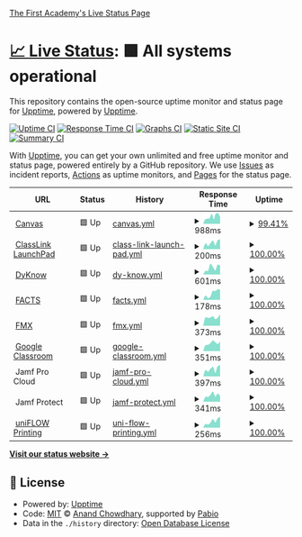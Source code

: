 [The First Academy's Live Status Page](https://status.thefirstacademy.org/)

# [📈 Live Status](<[https://upptime.github.io/upptime](https://status.thefirstacademy.org/)>): <!--live status--> **🟩 All systems operational**

This repository contains the open-source uptime monitor and status page for [Upptime](https://upptime.js.org), powered by [Upptime](https://github.com/upptime/upptime).

[![Uptime CI](https://github.com/KeitheMyers/tfaUptime/workflows/Uptime%20CI/badge.svg)](https://github.com/KeitheMyers/tfaUptime/actions?query=workflow%3A%22Uptime+CI%22)
[![Response Time CI](https://github.com/KeitheMyers/tfaUptime/workflows/Response%20Time%20CI/badge.svg)](https://github.com/KeitheMyers/tfaUptime/actions?query=workflow%3A%22Response+Time+CI%22)
[![Graphs CI](https://github.com/KeitheMyers/tfaUptime/workflows/Graphs%20CI/badge.svg)](https://github.com/KeitheMyers/tfaUptime/actions?query=workflow%3A%22Graphs+CI%22)
[![Static Site CI](https://github.com/KeitheMyers/tfaUptime/workflows/Static%20Site%20CI/badge.svg)](https://github.com/KeitheMyers/tfaUptime/actions?query=workflow%3A%22Static+Site+CI%22)
[![Summary CI](https://github.com/KeitheMyers/tfaUptime/workflows/Summary%20CI/badge.svg)](https://github.com/KeitheMyers/tfaUptime/actions?query=workflow%3A%22Summary+CI%22)

With [Upptime](https://upptime.js.org), you can get your own unlimited and free uptime monitor and status page, powered entirely by a GitHub repository. We use [Issues](https://github.com/upptime/upptime/issues) as incident reports, [Actions](https://github.com/KeitheMyers/tfaUptime/actions) as uptime monitors, and [Pages](https://upptime.github.io/upptime) for the status page.

<!--start: status pages-->
<!-- This summary is generated by Upptime (https://github.com/upptime/upptime) -->
<!-- Do not edit this manually, your changes will be overwritten -->
<!-- prettier-ignore -->
| URL | Status | History | Response Time | Uptime |
| --- | ------ | ------- | ------------- | ------ |
| <img alt="" src="https://icons.duckduckgo.com/ip3/thefirstacademy.instructure.com.ico" height="13"> [Canvas](https://thefirstacademy.instructure.com/) | 🟩 Up | [canvas.yml](https://github.com/i-TechSupport-orlando/tfaUptime/commits/HEAD/history/canvas.yml) | <details><summary><img alt="Response time graph" src="./graphs/canvas/response-time-week.png" height="20"> 988ms</summary><br><a href="https://status.thefirstacademy.org/history/canvas"><img alt="Response time 885" src="https://img.shields.io/endpoint?url=https%3A%2F%2Fraw.githubusercontent.com%2Fi-TechSupport-orlando%2FtfaUptime%2FHEAD%2Fapi%2Fcanvas%2Fresponse-time.json"></a><br><a href="https://status.thefirstacademy.org/history/canvas"><img alt="24-hour response time 1198" src="https://img.shields.io/endpoint?url=https%3A%2F%2Fraw.githubusercontent.com%2Fi-TechSupport-orlando%2FtfaUptime%2FHEAD%2Fapi%2Fcanvas%2Fresponse-time-day.json"></a><br><a href="https://status.thefirstacademy.org/history/canvas"><img alt="7-day response time 988" src="https://img.shields.io/endpoint?url=https%3A%2F%2Fraw.githubusercontent.com%2Fi-TechSupport-orlando%2FtfaUptime%2FHEAD%2Fapi%2Fcanvas%2Fresponse-time-week.json"></a><br><a href="https://status.thefirstacademy.org/history/canvas"><img alt="30-day response time 873" src="https://img.shields.io/endpoint?url=https%3A%2F%2Fraw.githubusercontent.com%2Fi-TechSupport-orlando%2FtfaUptime%2FHEAD%2Fapi%2Fcanvas%2Fresponse-time-month.json"></a><br><a href="https://status.thefirstacademy.org/history/canvas"><img alt="1-year response time 861" src="https://img.shields.io/endpoint?url=https%3A%2F%2Fraw.githubusercontent.com%2Fi-TechSupport-orlando%2FtfaUptime%2FHEAD%2Fapi%2Fcanvas%2Fresponse-time-year.json"></a></details> | <details><summary><a href="https://status.thefirstacademy.org/history/canvas">99.41%</a></summary><a href="https://status.thefirstacademy.org/history/canvas"><img alt="All-time uptime 99.96%" src="https://img.shields.io/endpoint?url=https%3A%2F%2Fraw.githubusercontent.com%2Fi-TechSupport-orlando%2FtfaUptime%2FHEAD%2Fapi%2Fcanvas%2Fuptime.json"></a><br><a href="https://status.thefirstacademy.org/history/canvas"><img alt="24-hour uptime 95.88%" src="https://img.shields.io/endpoint?url=https%3A%2F%2Fraw.githubusercontent.com%2Fi-TechSupport-orlando%2FtfaUptime%2FHEAD%2Fapi%2Fcanvas%2Fuptime-day.json"></a><br><a href="https://status.thefirstacademy.org/history/canvas"><img alt="7-day uptime 99.41%" src="https://img.shields.io/endpoint?url=https%3A%2F%2Fraw.githubusercontent.com%2Fi-TechSupport-orlando%2FtfaUptime%2FHEAD%2Fapi%2Fcanvas%2Fuptime-week.json"></a><br><a href="https://status.thefirstacademy.org/history/canvas"><img alt="30-day uptime 99.86%" src="https://img.shields.io/endpoint?url=https%3A%2F%2Fraw.githubusercontent.com%2Fi-TechSupport-orlando%2FtfaUptime%2FHEAD%2Fapi%2Fcanvas%2Fuptime-month.json"></a><br><a href="https://status.thefirstacademy.org/history/canvas"><img alt="1-year uptime 99.96%" src="https://img.shields.io/endpoint?url=https%3A%2F%2Fraw.githubusercontent.com%2Fi-TechSupport-orlando%2FtfaUptime%2FHEAD%2Fapi%2Fcanvas%2Fuptime-year.json"></a></details>
| <img alt="" src="https://icons.duckduckgo.com/ip3/launchpad.classlink.com.ico" height="13"> [ClassLink LaunchPad](https://launchpad.classlink.com/thefirstacademy) | 🟩 Up | [class-link-launch-pad.yml](https://github.com/i-TechSupport-orlando/tfaUptime/commits/HEAD/history/class-link-launch-pad.yml) | <details><summary><img alt="Response time graph" src="./graphs/class-link-launch-pad/response-time-week.png" height="20"> 200ms</summary><br><a href="https://status.thefirstacademy.org/history/class-link-launch-pad"><img alt="Response time 173" src="https://img.shields.io/endpoint?url=https%3A%2F%2Fraw.githubusercontent.com%2Fi-TechSupport-orlando%2FtfaUptime%2FHEAD%2Fapi%2Fclass-link-launch-pad%2Fresponse-time.json"></a><br><a href="https://status.thefirstacademy.org/history/class-link-launch-pad"><img alt="24-hour response time 304" src="https://img.shields.io/endpoint?url=https%3A%2F%2Fraw.githubusercontent.com%2Fi-TechSupport-orlando%2FtfaUptime%2FHEAD%2Fapi%2Fclass-link-launch-pad%2Fresponse-time-day.json"></a><br><a href="https://status.thefirstacademy.org/history/class-link-launch-pad"><img alt="7-day response time 200" src="https://img.shields.io/endpoint?url=https%3A%2F%2Fraw.githubusercontent.com%2Fi-TechSupport-orlando%2FtfaUptime%2FHEAD%2Fapi%2Fclass-link-launch-pad%2Fresponse-time-week.json"></a><br><a href="https://status.thefirstacademy.org/history/class-link-launch-pad"><img alt="30-day response time 206" src="https://img.shields.io/endpoint?url=https%3A%2F%2Fraw.githubusercontent.com%2Fi-TechSupport-orlando%2FtfaUptime%2FHEAD%2Fapi%2Fclass-link-launch-pad%2Fresponse-time-month.json"></a><br><a href="https://status.thefirstacademy.org/history/class-link-launch-pad"><img alt="1-year response time 179" src="https://img.shields.io/endpoint?url=https%3A%2F%2Fraw.githubusercontent.com%2Fi-TechSupport-orlando%2FtfaUptime%2FHEAD%2Fapi%2Fclass-link-launch-pad%2Fresponse-time-year.json"></a></details> | <details><summary><a href="https://status.thefirstacademy.org/history/class-link-launch-pad">100.00%</a></summary><a href="https://status.thefirstacademy.org/history/class-link-launch-pad"><img alt="All-time uptime 99.79%" src="https://img.shields.io/endpoint?url=https%3A%2F%2Fraw.githubusercontent.com%2Fi-TechSupport-orlando%2FtfaUptime%2FHEAD%2Fapi%2Fclass-link-launch-pad%2Fuptime.json"></a><br><a href="https://status.thefirstacademy.org/history/class-link-launch-pad"><img alt="24-hour uptime 100.00%" src="https://img.shields.io/endpoint?url=https%3A%2F%2Fraw.githubusercontent.com%2Fi-TechSupport-orlando%2FtfaUptime%2FHEAD%2Fapi%2Fclass-link-launch-pad%2Fuptime-day.json"></a><br><a href="https://status.thefirstacademy.org/history/class-link-launch-pad"><img alt="7-day uptime 100.00%" src="https://img.shields.io/endpoint?url=https%3A%2F%2Fraw.githubusercontent.com%2Fi-TechSupport-orlando%2FtfaUptime%2FHEAD%2Fapi%2Fclass-link-launch-pad%2Fuptime-week.json"></a><br><a href="https://status.thefirstacademy.org/history/class-link-launch-pad"><img alt="30-day uptime 100.00%" src="https://img.shields.io/endpoint?url=https%3A%2F%2Fraw.githubusercontent.com%2Fi-TechSupport-orlando%2FtfaUptime%2FHEAD%2Fapi%2Fclass-link-launch-pad%2Fuptime-month.json"></a><br><a href="https://status.thefirstacademy.org/history/class-link-launch-pad"><img alt="1-year uptime 99.72%" src="https://img.shields.io/endpoint?url=https%3A%2F%2Fraw.githubusercontent.com%2Fi-TechSupport-orlando%2FtfaUptime%2FHEAD%2Fapi%2Fclass-link-launch-pad%2Fuptime-year.json"></a></details>
| <img alt="" src="https://icons.duckduckgo.com/ip3/dyknow.me.ico" height="13"> [DyKnow](https://dyknow.me/tfa) | 🟩 Up | [dy-know.yml](https://github.com/i-TechSupport-orlando/tfaUptime/commits/HEAD/history/dy-know.yml) | <details><summary><img alt="Response time graph" src="./graphs/dy-know/response-time-week.png" height="20"> 601ms</summary><br><a href="https://status.thefirstacademy.org/history/dy-know"><img alt="Response time 868" src="https://img.shields.io/endpoint?url=https%3A%2F%2Fraw.githubusercontent.com%2Fi-TechSupport-orlando%2FtfaUptime%2FHEAD%2Fapi%2Fdy-know%2Fresponse-time.json"></a><br><a href="https://status.thefirstacademy.org/history/dy-know"><img alt="24-hour response time 802" src="https://img.shields.io/endpoint?url=https%3A%2F%2Fraw.githubusercontent.com%2Fi-TechSupport-orlando%2FtfaUptime%2FHEAD%2Fapi%2Fdy-know%2Fresponse-time-day.json"></a><br><a href="https://status.thefirstacademy.org/history/dy-know"><img alt="7-day response time 601" src="https://img.shields.io/endpoint?url=https%3A%2F%2Fraw.githubusercontent.com%2Fi-TechSupport-orlando%2FtfaUptime%2FHEAD%2Fapi%2Fdy-know%2Fresponse-time-week.json"></a><br><a href="https://status.thefirstacademy.org/history/dy-know"><img alt="30-day response time 534" src="https://img.shields.io/endpoint?url=https%3A%2F%2Fraw.githubusercontent.com%2Fi-TechSupport-orlando%2FtfaUptime%2FHEAD%2Fapi%2Fdy-know%2Fresponse-time-month.json"></a><br><a href="https://status.thefirstacademy.org/history/dy-know"><img alt="1-year response time 839" src="https://img.shields.io/endpoint?url=https%3A%2F%2Fraw.githubusercontent.com%2Fi-TechSupport-orlando%2FtfaUptime%2FHEAD%2Fapi%2Fdy-know%2Fresponse-time-year.json"></a></details> | <details><summary><a href="https://status.thefirstacademy.org/history/dy-know">100.00%</a></summary><a href="https://status.thefirstacademy.org/history/dy-know"><img alt="All-time uptime 99.96%" src="https://img.shields.io/endpoint?url=https%3A%2F%2Fraw.githubusercontent.com%2Fi-TechSupport-orlando%2FtfaUptime%2FHEAD%2Fapi%2Fdy-know%2Fuptime.json"></a><br><a href="https://status.thefirstacademy.org/history/dy-know"><img alt="24-hour uptime 100.00%" src="https://img.shields.io/endpoint?url=https%3A%2F%2Fraw.githubusercontent.com%2Fi-TechSupport-orlando%2FtfaUptime%2FHEAD%2Fapi%2Fdy-know%2Fuptime-day.json"></a><br><a href="https://status.thefirstacademy.org/history/dy-know"><img alt="7-day uptime 100.00%" src="https://img.shields.io/endpoint?url=https%3A%2F%2Fraw.githubusercontent.com%2Fi-TechSupport-orlando%2FtfaUptime%2FHEAD%2Fapi%2Fdy-know%2Fuptime-week.json"></a><br><a href="https://status.thefirstacademy.org/history/dy-know"><img alt="30-day uptime 100.00%" src="https://img.shields.io/endpoint?url=https%3A%2F%2Fraw.githubusercontent.com%2Fi-TechSupport-orlando%2FtfaUptime%2FHEAD%2Fapi%2Fdy-know%2Fuptime-month.json"></a><br><a href="https://status.thefirstacademy.org/history/dy-know"><img alt="1-year uptime 99.95%" src="https://img.shields.io/endpoint?url=https%3A%2F%2Fraw.githubusercontent.com%2Fi-TechSupport-orlando%2FtfaUptime%2FHEAD%2Fapi%2Fdy-know%2Fuptime-year.json"></a></details>
| <img alt="" src="https://icons.duckduckgo.com/ip3/renweb1.renweb.com.ico" height="13"> [FACTS](https://renweb1.renweb.com/renweb1/#/Home) | 🟩 Up | [facts.yml](https://github.com/i-TechSupport-orlando/tfaUptime/commits/HEAD/history/facts.yml) | <details><summary><img alt="Response time graph" src="./graphs/facts/response-time-week.png" height="20"> 178ms</summary><br><a href="https://status.thefirstacademy.org/history/facts"><img alt="Response time 171" src="https://img.shields.io/endpoint?url=https%3A%2F%2Fraw.githubusercontent.com%2Fi-TechSupport-orlando%2FtfaUptime%2FHEAD%2Fapi%2Ffacts%2Fresponse-time.json"></a><br><a href="https://status.thefirstacademy.org/history/facts"><img alt="24-hour response time 266" src="https://img.shields.io/endpoint?url=https%3A%2F%2Fraw.githubusercontent.com%2Fi-TechSupport-orlando%2FtfaUptime%2FHEAD%2Fapi%2Ffacts%2Fresponse-time-day.json"></a><br><a href="https://status.thefirstacademy.org/history/facts"><img alt="7-day response time 178" src="https://img.shields.io/endpoint?url=https%3A%2F%2Fraw.githubusercontent.com%2Fi-TechSupport-orlando%2FtfaUptime%2FHEAD%2Fapi%2Ffacts%2Fresponse-time-week.json"></a><br><a href="https://status.thefirstacademy.org/history/facts"><img alt="30-day response time 169" src="https://img.shields.io/endpoint?url=https%3A%2F%2Fraw.githubusercontent.com%2Fi-TechSupport-orlando%2FtfaUptime%2FHEAD%2Fapi%2Ffacts%2Fresponse-time-month.json"></a><br><a href="https://status.thefirstacademy.org/history/facts"><img alt="1-year response time 171" src="https://img.shields.io/endpoint?url=https%3A%2F%2Fraw.githubusercontent.com%2Fi-TechSupport-orlando%2FtfaUptime%2FHEAD%2Fapi%2Ffacts%2Fresponse-time-year.json"></a></details> | <details><summary><a href="https://status.thefirstacademy.org/history/facts">100.00%</a></summary><a href="https://status.thefirstacademy.org/history/facts"><img alt="All-time uptime 99.98%" src="https://img.shields.io/endpoint?url=https%3A%2F%2Fraw.githubusercontent.com%2Fi-TechSupport-orlando%2FtfaUptime%2FHEAD%2Fapi%2Ffacts%2Fuptime.json"></a><br><a href="https://status.thefirstacademy.org/history/facts"><img alt="24-hour uptime 100.00%" src="https://img.shields.io/endpoint?url=https%3A%2F%2Fraw.githubusercontent.com%2Fi-TechSupport-orlando%2FtfaUptime%2FHEAD%2Fapi%2Ffacts%2Fuptime-day.json"></a><br><a href="https://status.thefirstacademy.org/history/facts"><img alt="7-day uptime 100.00%" src="https://img.shields.io/endpoint?url=https%3A%2F%2Fraw.githubusercontent.com%2Fi-TechSupport-orlando%2FtfaUptime%2FHEAD%2Fapi%2Ffacts%2Fuptime-week.json"></a><br><a href="https://status.thefirstacademy.org/history/facts"><img alt="30-day uptime 100.00%" src="https://img.shields.io/endpoint?url=https%3A%2F%2Fraw.githubusercontent.com%2Fi-TechSupport-orlando%2FtfaUptime%2FHEAD%2Fapi%2Ffacts%2Fuptime-month.json"></a><br><a href="https://status.thefirstacademy.org/history/facts"><img alt="1-year uptime 100.00%" src="https://img.shields.io/endpoint?url=https%3A%2F%2Fraw.githubusercontent.com%2Fi-TechSupport-orlando%2FtfaUptime%2FHEAD%2Fapi%2Ffacts%2Fuptime-year.json"></a></details>
| <img alt="" src="https://icons.duckduckgo.com/ip3/tfa.gofmx.com.ico" height="13"> [FMX](https://tfa.gofmx.com/login) | 🟩 Up | [fmx.yml](https://github.com/i-TechSupport-orlando/tfaUptime/commits/HEAD/history/fmx.yml) | <details><summary><img alt="Response time graph" src="./graphs/fmx/response-time-week.png" height="20"> 373ms</summary><br><a href="https://status.thefirstacademy.org/history/fmx"><img alt="Response time 539" src="https://img.shields.io/endpoint?url=https%3A%2F%2Fraw.githubusercontent.com%2Fi-TechSupport-orlando%2FtfaUptime%2FHEAD%2Fapi%2Ffmx%2Fresponse-time.json"></a><br><a href="https://status.thefirstacademy.org/history/fmx"><img alt="24-hour response time 494" src="https://img.shields.io/endpoint?url=https%3A%2F%2Fraw.githubusercontent.com%2Fi-TechSupport-orlando%2FtfaUptime%2FHEAD%2Fapi%2Ffmx%2Fresponse-time-day.json"></a><br><a href="https://status.thefirstacademy.org/history/fmx"><img alt="7-day response time 373" src="https://img.shields.io/endpoint?url=https%3A%2F%2Fraw.githubusercontent.com%2Fi-TechSupport-orlando%2FtfaUptime%2FHEAD%2Fapi%2Ffmx%2Fresponse-time-week.json"></a><br><a href="https://status.thefirstacademy.org/history/fmx"><img alt="30-day response time 354" src="https://img.shields.io/endpoint?url=https%3A%2F%2Fraw.githubusercontent.com%2Fi-TechSupport-orlando%2FtfaUptime%2FHEAD%2Fapi%2Ffmx%2Fresponse-time-month.json"></a><br><a href="https://status.thefirstacademy.org/history/fmx"><img alt="1-year response time 549" src="https://img.shields.io/endpoint?url=https%3A%2F%2Fraw.githubusercontent.com%2Fi-TechSupport-orlando%2FtfaUptime%2FHEAD%2Fapi%2Ffmx%2Fresponse-time-year.json"></a></details> | <details><summary><a href="https://status.thefirstacademy.org/history/fmx">100.00%</a></summary><a href="https://status.thefirstacademy.org/history/fmx"><img alt="All-time uptime 99.92%" src="https://img.shields.io/endpoint?url=https%3A%2F%2Fraw.githubusercontent.com%2Fi-TechSupport-orlando%2FtfaUptime%2FHEAD%2Fapi%2Ffmx%2Fuptime.json"></a><br><a href="https://status.thefirstacademy.org/history/fmx"><img alt="24-hour uptime 100.00%" src="https://img.shields.io/endpoint?url=https%3A%2F%2Fraw.githubusercontent.com%2Fi-TechSupport-orlando%2FtfaUptime%2FHEAD%2Fapi%2Ffmx%2Fuptime-day.json"></a><br><a href="https://status.thefirstacademy.org/history/fmx"><img alt="7-day uptime 100.00%" src="https://img.shields.io/endpoint?url=https%3A%2F%2Fraw.githubusercontent.com%2Fi-TechSupport-orlando%2FtfaUptime%2FHEAD%2Fapi%2Ffmx%2Fuptime-week.json"></a><br><a href="https://status.thefirstacademy.org/history/fmx"><img alt="30-day uptime 100.00%" src="https://img.shields.io/endpoint?url=https%3A%2F%2Fraw.githubusercontent.com%2Fi-TechSupport-orlando%2FtfaUptime%2FHEAD%2Fapi%2Ffmx%2Fuptime-month.json"></a><br><a href="https://status.thefirstacademy.org/history/fmx"><img alt="1-year uptime 99.94%" src="https://img.shields.io/endpoint?url=https%3A%2F%2Fraw.githubusercontent.com%2Fi-TechSupport-orlando%2FtfaUptime%2FHEAD%2Fapi%2Ffmx%2Fuptime-year.json"></a></details>
| <img alt="" src="https://icons.duckduckgo.com/ip3/classroom.google.com.ico" height="13"> [Google Classroom](https://classroom.google.com) | 🟩 Up | [google-classroom.yml](https://github.com/i-TechSupport-orlando/tfaUptime/commits/HEAD/history/google-classroom.yml) | <details><summary><img alt="Response time graph" src="./graphs/google-classroom/response-time-week.png" height="20"> 351ms</summary><br><a href="https://status.thefirstacademy.org/history/google-classroom"><img alt="Response time 746" src="https://img.shields.io/endpoint?url=https%3A%2F%2Fraw.githubusercontent.com%2Fi-TechSupport-orlando%2FtfaUptime%2FHEAD%2Fapi%2Fgoogle-classroom%2Fresponse-time.json"></a><br><a href="https://status.thefirstacademy.org/history/google-classroom"><img alt="24-hour response time 420" src="https://img.shields.io/endpoint?url=https%3A%2F%2Fraw.githubusercontent.com%2Fi-TechSupport-orlando%2FtfaUptime%2FHEAD%2Fapi%2Fgoogle-classroom%2Fresponse-time-day.json"></a><br><a href="https://status.thefirstacademy.org/history/google-classroom"><img alt="7-day response time 351" src="https://img.shields.io/endpoint?url=https%3A%2F%2Fraw.githubusercontent.com%2Fi-TechSupport-orlando%2FtfaUptime%2FHEAD%2Fapi%2Fgoogle-classroom%2Fresponse-time-week.json"></a><br><a href="https://status.thefirstacademy.org/history/google-classroom"><img alt="30-day response time 409" src="https://img.shields.io/endpoint?url=https%3A%2F%2Fraw.githubusercontent.com%2Fi-TechSupport-orlando%2FtfaUptime%2FHEAD%2Fapi%2Fgoogle-classroom%2Fresponse-time-month.json"></a><br><a href="https://status.thefirstacademy.org/history/google-classroom"><img alt="1-year response time 850" src="https://img.shields.io/endpoint?url=https%3A%2F%2Fraw.githubusercontent.com%2Fi-TechSupport-orlando%2FtfaUptime%2FHEAD%2Fapi%2Fgoogle-classroom%2Fresponse-time-year.json"></a></details> | <details><summary><a href="https://status.thefirstacademy.org/history/google-classroom">100.00%</a></summary><a href="https://status.thefirstacademy.org/history/google-classroom"><img alt="All-time uptime 100.00%" src="https://img.shields.io/endpoint?url=https%3A%2F%2Fraw.githubusercontent.com%2Fi-TechSupport-orlando%2FtfaUptime%2FHEAD%2Fapi%2Fgoogle-classroom%2Fuptime.json"></a><br><a href="https://status.thefirstacademy.org/history/google-classroom"><img alt="24-hour uptime 100.00%" src="https://img.shields.io/endpoint?url=https%3A%2F%2Fraw.githubusercontent.com%2Fi-TechSupport-orlando%2FtfaUptime%2FHEAD%2Fapi%2Fgoogle-classroom%2Fuptime-day.json"></a><br><a href="https://status.thefirstacademy.org/history/google-classroom"><img alt="7-day uptime 100.00%" src="https://img.shields.io/endpoint?url=https%3A%2F%2Fraw.githubusercontent.com%2Fi-TechSupport-orlando%2FtfaUptime%2FHEAD%2Fapi%2Fgoogle-classroom%2Fuptime-week.json"></a><br><a href="https://status.thefirstacademy.org/history/google-classroom"><img alt="30-day uptime 100.00%" src="https://img.shields.io/endpoint?url=https%3A%2F%2Fraw.githubusercontent.com%2Fi-TechSupport-orlando%2FtfaUptime%2FHEAD%2Fapi%2Fgoogle-classroom%2Fuptime-month.json"></a><br><a href="https://status.thefirstacademy.org/history/google-classroom"><img alt="1-year uptime 99.99%" src="https://img.shields.io/endpoint?url=https%3A%2F%2Fraw.githubusercontent.com%2Fi-TechSupport-orlando%2FtfaUptime%2FHEAD%2Fapi%2Fgoogle-classroom%2Fuptime-year.json"></a></details>
| <img alt="" src="https://icons.duckduckgo.com/ip3/null.ico" height="13"> Jamf Pro Cloud | 🟩 Up | [jamf-pro-cloud.yml](https://github.com/i-TechSupport-orlando/tfaUptime/commits/HEAD/history/jamf-pro-cloud.yml) | <details><summary><img alt="Response time graph" src="./graphs/jamf-pro-cloud/response-time-week.png" height="20"> 397ms</summary><br><a href="https://status.thefirstacademy.org/history/jamf-pro-cloud"><img alt="Response time 327" src="https://img.shields.io/endpoint?url=https%3A%2F%2Fraw.githubusercontent.com%2Fi-TechSupport-orlando%2FtfaUptime%2FHEAD%2Fapi%2Fjamf-pro-cloud%2Fresponse-time.json"></a><br><a href="https://status.thefirstacademy.org/history/jamf-pro-cloud"><img alt="24-hour response time 591" src="https://img.shields.io/endpoint?url=https%3A%2F%2Fraw.githubusercontent.com%2Fi-TechSupport-orlando%2FtfaUptime%2FHEAD%2Fapi%2Fjamf-pro-cloud%2Fresponse-time-day.json"></a><br><a href="https://status.thefirstacademy.org/history/jamf-pro-cloud"><img alt="7-day response time 397" src="https://img.shields.io/endpoint?url=https%3A%2F%2Fraw.githubusercontent.com%2Fi-TechSupport-orlando%2FtfaUptime%2FHEAD%2Fapi%2Fjamf-pro-cloud%2Fresponse-time-week.json"></a><br><a href="https://status.thefirstacademy.org/history/jamf-pro-cloud"><img alt="30-day response time 329" src="https://img.shields.io/endpoint?url=https%3A%2F%2Fraw.githubusercontent.com%2Fi-TechSupport-orlando%2FtfaUptime%2FHEAD%2Fapi%2Fjamf-pro-cloud%2Fresponse-time-month.json"></a><br><a href="https://status.thefirstacademy.org/history/jamf-pro-cloud"><img alt="1-year response time 327" src="https://img.shields.io/endpoint?url=https%3A%2F%2Fraw.githubusercontent.com%2Fi-TechSupport-orlando%2FtfaUptime%2FHEAD%2Fapi%2Fjamf-pro-cloud%2Fresponse-time-year.json"></a></details> | <details><summary><a href="https://status.thefirstacademy.org/history/jamf-pro-cloud">100.00%</a></summary><a href="https://status.thefirstacademy.org/history/jamf-pro-cloud"><img alt="All-time uptime 99.96%" src="https://img.shields.io/endpoint?url=https%3A%2F%2Fraw.githubusercontent.com%2Fi-TechSupport-orlando%2FtfaUptime%2FHEAD%2Fapi%2Fjamf-pro-cloud%2Fuptime.json"></a><br><a href="https://status.thefirstacademy.org/history/jamf-pro-cloud"><img alt="24-hour uptime 100.00%" src="https://img.shields.io/endpoint?url=https%3A%2F%2Fraw.githubusercontent.com%2Fi-TechSupport-orlando%2FtfaUptime%2FHEAD%2Fapi%2Fjamf-pro-cloud%2Fuptime-day.json"></a><br><a href="https://status.thefirstacademy.org/history/jamf-pro-cloud"><img alt="7-day uptime 100.00%" src="https://img.shields.io/endpoint?url=https%3A%2F%2Fraw.githubusercontent.com%2Fi-TechSupport-orlando%2FtfaUptime%2FHEAD%2Fapi%2Fjamf-pro-cloud%2Fuptime-week.json"></a><br><a href="https://status.thefirstacademy.org/history/jamf-pro-cloud"><img alt="30-day uptime 99.89%" src="https://img.shields.io/endpoint?url=https%3A%2F%2Fraw.githubusercontent.com%2Fi-TechSupport-orlando%2FtfaUptime%2FHEAD%2Fapi%2Fjamf-pro-cloud%2Fuptime-month.json"></a><br><a href="https://status.thefirstacademy.org/history/jamf-pro-cloud"><img alt="1-year uptime 99.96%" src="https://img.shields.io/endpoint?url=https%3A%2F%2Fraw.githubusercontent.com%2Fi-TechSupport-orlando%2FtfaUptime%2FHEAD%2Fapi%2Fjamf-pro-cloud%2Fuptime-year.json"></a></details>
| <img alt="" src="https://icons.duckduckgo.com/ip3/null.ico" height="13"> Jamf Protect | 🟩 Up | [jamf-protect.yml](https://github.com/i-TechSupport-orlando/tfaUptime/commits/HEAD/history/jamf-protect.yml) | <details><summary><img alt="Response time graph" src="./graphs/jamf-protect/response-time-week.png" height="20"> 341ms</summary><br><a href="https://status.thefirstacademy.org/history/jamf-protect"><img alt="Response time 310" src="https://img.shields.io/endpoint?url=https%3A%2F%2Fraw.githubusercontent.com%2Fi-TechSupport-orlando%2FtfaUptime%2FHEAD%2Fapi%2Fjamf-protect%2Fresponse-time.json"></a><br><a href="https://status.thefirstacademy.org/history/jamf-protect"><img alt="24-hour response time 298" src="https://img.shields.io/endpoint?url=https%3A%2F%2Fraw.githubusercontent.com%2Fi-TechSupport-orlando%2FtfaUptime%2FHEAD%2Fapi%2Fjamf-protect%2Fresponse-time-day.json"></a><br><a href="https://status.thefirstacademy.org/history/jamf-protect"><img alt="7-day response time 341" src="https://img.shields.io/endpoint?url=https%3A%2F%2Fraw.githubusercontent.com%2Fi-TechSupport-orlando%2FtfaUptime%2FHEAD%2Fapi%2Fjamf-protect%2Fresponse-time-week.json"></a><br><a href="https://status.thefirstacademy.org/history/jamf-protect"><img alt="30-day response time 338" src="https://img.shields.io/endpoint?url=https%3A%2F%2Fraw.githubusercontent.com%2Fi-TechSupport-orlando%2FtfaUptime%2FHEAD%2Fapi%2Fjamf-protect%2Fresponse-time-month.json"></a><br><a href="https://status.thefirstacademy.org/history/jamf-protect"><img alt="1-year response time 320" src="https://img.shields.io/endpoint?url=https%3A%2F%2Fraw.githubusercontent.com%2Fi-TechSupport-orlando%2FtfaUptime%2FHEAD%2Fapi%2Fjamf-protect%2Fresponse-time-year.json"></a></details> | <details><summary><a href="https://status.thefirstacademy.org/history/jamf-protect">100.00%</a></summary><a href="https://status.thefirstacademy.org/history/jamf-protect"><img alt="All-time uptime 100.00%" src="https://img.shields.io/endpoint?url=https%3A%2F%2Fraw.githubusercontent.com%2Fi-TechSupport-orlando%2FtfaUptime%2FHEAD%2Fapi%2Fjamf-protect%2Fuptime.json"></a><br><a href="https://status.thefirstacademy.org/history/jamf-protect"><img alt="24-hour uptime 100.00%" src="https://img.shields.io/endpoint?url=https%3A%2F%2Fraw.githubusercontent.com%2Fi-TechSupport-orlando%2FtfaUptime%2FHEAD%2Fapi%2Fjamf-protect%2Fuptime-day.json"></a><br><a href="https://status.thefirstacademy.org/history/jamf-protect"><img alt="7-day uptime 100.00%" src="https://img.shields.io/endpoint?url=https%3A%2F%2Fraw.githubusercontent.com%2Fi-TechSupport-orlando%2FtfaUptime%2FHEAD%2Fapi%2Fjamf-protect%2Fuptime-week.json"></a><br><a href="https://status.thefirstacademy.org/history/jamf-protect"><img alt="30-day uptime 100.00%" src="https://img.shields.io/endpoint?url=https%3A%2F%2Fraw.githubusercontent.com%2Fi-TechSupport-orlando%2FtfaUptime%2FHEAD%2Fapi%2Fjamf-protect%2Fuptime-month.json"></a><br><a href="https://status.thefirstacademy.org/history/jamf-protect"><img alt="1-year uptime 100.00%" src="https://img.shields.io/endpoint?url=https%3A%2F%2Fraw.githubusercontent.com%2Fi-TechSupport-orlando%2FtfaUptime%2FHEAD%2Fapi%2Fjamf-protect%2Fuptime-year.json"></a></details>
| <img alt="" src="https://icons.duckduckgo.com/ip3/status.uniflowonline.com.ico" height="13"> [uniFLOW Printing](https://status.uniflowonline.com/) | 🟩 Up | [uni-flow-printing.yml](https://github.com/i-TechSupport-orlando/tfaUptime/commits/HEAD/history/uni-flow-printing.yml) | <details><summary><img alt="Response time graph" src="./graphs/uni-flow-printing/response-time-week.png" height="20"> 256ms</summary><br><a href="https://status.thefirstacademy.org/history/uni-flow-printing"><img alt="Response time 281" src="https://img.shields.io/endpoint?url=https%3A%2F%2Fraw.githubusercontent.com%2Fi-TechSupport-orlando%2FtfaUptime%2FHEAD%2Fapi%2Funi-flow-printing%2Fresponse-time.json"></a><br><a href="https://status.thefirstacademy.org/history/uni-flow-printing"><img alt="24-hour response time 426" src="https://img.shields.io/endpoint?url=https%3A%2F%2Fraw.githubusercontent.com%2Fi-TechSupport-orlando%2FtfaUptime%2FHEAD%2Fapi%2Funi-flow-printing%2Fresponse-time-day.json"></a><br><a href="https://status.thefirstacademy.org/history/uni-flow-printing"><img alt="7-day response time 256" src="https://img.shields.io/endpoint?url=https%3A%2F%2Fraw.githubusercontent.com%2Fi-TechSupport-orlando%2FtfaUptime%2FHEAD%2Fapi%2Funi-flow-printing%2Fresponse-time-week.json"></a><br><a href="https://status.thefirstacademy.org/history/uni-flow-printing"><img alt="30-day response time 273" src="https://img.shields.io/endpoint?url=https%3A%2F%2Fraw.githubusercontent.com%2Fi-TechSupport-orlando%2FtfaUptime%2FHEAD%2Fapi%2Funi-flow-printing%2Fresponse-time-month.json"></a><br><a href="https://status.thefirstacademy.org/history/uni-flow-printing"><img alt="1-year response time 281" src="https://img.shields.io/endpoint?url=https%3A%2F%2Fraw.githubusercontent.com%2Fi-TechSupport-orlando%2FtfaUptime%2FHEAD%2Fapi%2Funi-flow-printing%2Fresponse-time-year.json"></a></details> | <details><summary><a href="https://status.thefirstacademy.org/history/uni-flow-printing">100.00%</a></summary><a href="https://status.thefirstacademy.org/history/uni-flow-printing"><img alt="All-time uptime 100.00%" src="https://img.shields.io/endpoint?url=https%3A%2F%2Fraw.githubusercontent.com%2Fi-TechSupport-orlando%2FtfaUptime%2FHEAD%2Fapi%2Funi-flow-printing%2Fuptime.json"></a><br><a href="https://status.thefirstacademy.org/history/uni-flow-printing"><img alt="24-hour uptime 100.00%" src="https://img.shields.io/endpoint?url=https%3A%2F%2Fraw.githubusercontent.com%2Fi-TechSupport-orlando%2FtfaUptime%2FHEAD%2Fapi%2Funi-flow-printing%2Fuptime-day.json"></a><br><a href="https://status.thefirstacademy.org/history/uni-flow-printing"><img alt="7-day uptime 100.00%" src="https://img.shields.io/endpoint?url=https%3A%2F%2Fraw.githubusercontent.com%2Fi-TechSupport-orlando%2FtfaUptime%2FHEAD%2Fapi%2Funi-flow-printing%2Fuptime-week.json"></a><br><a href="https://status.thefirstacademy.org/history/uni-flow-printing"><img alt="30-day uptime 100.00%" src="https://img.shields.io/endpoint?url=https%3A%2F%2Fraw.githubusercontent.com%2Fi-TechSupport-orlando%2FtfaUptime%2FHEAD%2Fapi%2Funi-flow-printing%2Fuptime-month.json"></a><br><a href="https://status.thefirstacademy.org/history/uni-flow-printing"><img alt="1-year uptime 100.00%" src="https://img.shields.io/endpoint?url=https%3A%2F%2Fraw.githubusercontent.com%2Fi-TechSupport-orlando%2FtfaUptime%2FHEAD%2Fapi%2Funi-flow-printing%2Fuptime-year.json"></a></details>

<!--end: status pages-->

[**Visit our status website →**](https://upptime.github.io/upptime)

## 📄 License

- Powered by: [Upptime](https://github.com/upptime/upptime)
- Code: [MIT](./LICENSE) © [Anand Chowdhary](https://anandchowdhary.com), supported by [Pabio](https://pabio.com)
- Data in the `./history` directory: [Open Database License](https://opendatacommons.org/licenses/odbl/1-0/)

